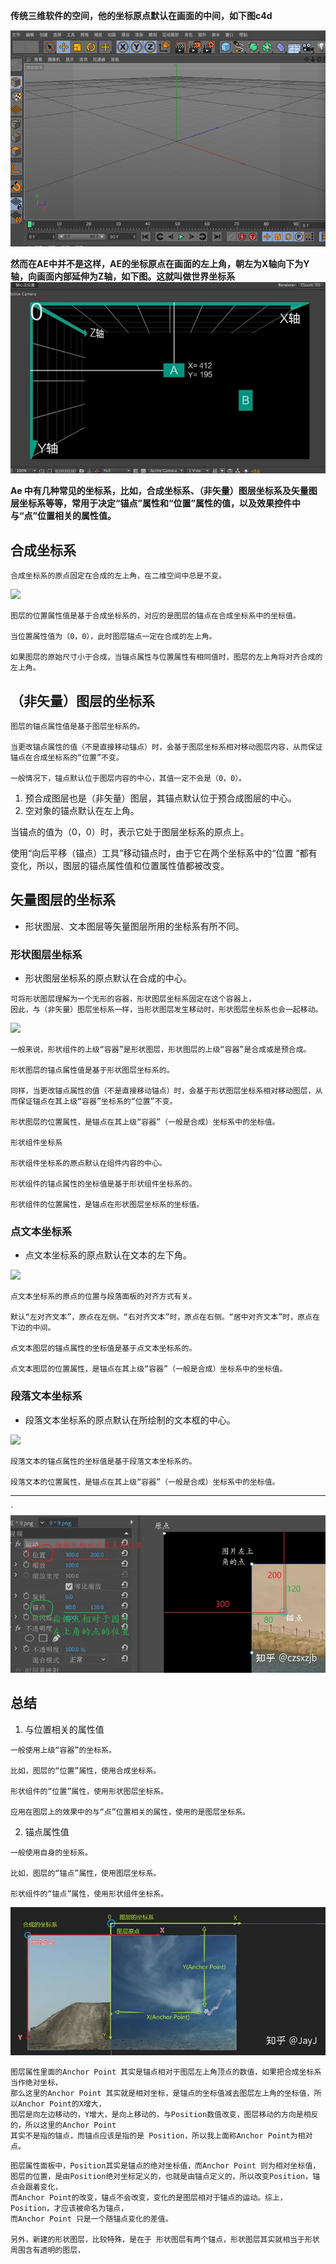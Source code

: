 **传统三维软件的空间，他的坐标原点默认在画面的中间，如下图c4d**

![](imgs/C4D坐标系.png)

**然而在AE中并不是这样，AE的坐标原点在画面的左上角，朝左为X轴向下为Y轴，向画面内部延伸为Z轴，如下图。这就叫做世界坐标系**
![](imgs/AE世界坐标系.webp)


**Ae 中有几种常见的坐标系，比如，合成坐标系、（非矢量）图层坐标系及矢量图层坐标系等等，常用于决定“锚点”属性和“位置”属性的值，以及效果控件中与“点”位置相关的属性值。** 

## 合成坐标系

`合成坐标系的原点固定在合成的左上角，在二维空间中总是不变。`

![](https://img-blog.csdnimg.cn/img_convert/0e798b09c9f6be329cb4880ad1b8fbac.png)

```
图层的位置属性值是基于合成坐标系的，对应的是图层的锚点在合成坐标系中的坐标值。

当位置属性值为（0，0），此时图层锚点一定在合成的左上角。

如果图层的原始尺寸小于合成，当锚点属性与位置属性有相同值时，图层的左上角将对齐合成的左上角。
```

## （非矢量）图层的坐标系

```
图层的锚点属性值是基于图层坐标系的。

当更改锚点属性的值（不是直接移动锚点）时，会基于图层坐标系相对移动图层内容，从而保证锚点在合成坐标系的“位置”不变。

一般情况下，锚点默认位于图层内容的中心，其值一定不会是（0，0）。
```

1. 预合成图层也是（非矢量）图层，其锚点默认位于预合成图层的中心。
2. 空对象的锚点默认在左上角。

当锚点的值为（0，0）时，表示它处于图层坐标系的原点上。

使用“向后平移（锚点）工具”移动锚点时，由于它在两个坐标系中的“位置 ”都有变化，所以，图层的锚点属性值和位置属性值都被改变。

## 矢量图层的坐标系

- 形状图层、文本图层等矢量图层所用的坐标系有所不同。

### 形状图层坐标系

- 形状图层坐标系的原点默认在合成的中心。

```
可将形状图层理解为一个无形的容器，形状图层坐标系固定在这个容器上，
因此，与（非矢量）图层坐标系一样，当形状图层发生移动时，形状图层坐标系也会一起移动。
```

![](https://img-blog.csdnimg.cn/img_convert/552b466e97546c669680a70c29bb425c.png)

```
一般来说，形状组件的上级“容器”是形状图层，形状图层的上级“容器”是合成或是预合成。

形状图层的锚点属性值是基于形状图层坐标系的。

同样，当更改锚点属性的值（不是直接移动锚点）时，会基于形状图层坐标系相对移动图层，从而保证锚点在其上级“容器”坐标系的“位置”不变。

形状图层的位置属性，是锚点在其上级“容器”（一般是合成）坐标系中的坐标值。

形状组件坐标系

形状组件坐标系的原点默认在组件内容的中心。

形状组件的锚点属性的坐标值是基于形状组件坐标系的。

形状组件的位置属性，是锚点在形状图层坐标系的坐标值。
```
### 点文本坐标系

- 点文本坐标系的原点默认在文本的左下角。

![](https://img-blog.csdnimg.cn/img_convert/fccf89fe270c0d09da64a248e3bbe974.png)

```
点文本坐标系的原点的位置与段落面板的对齐方式有关。

默认“左对齐文本”，原点在左侧。“右对齐文本”时，原点在右侧。“居中对齐文本”时，原点在下边的中间。

点文本图层的锚点属性的坐标值是基于点文本坐标系的。

点文本图层的位置属性，是锚点在其上级“容器”（一般是合成）坐标系中的坐标值。
```

### 段落文本坐标系

- 段落文本坐标系的原点默认在所绘制的文本框的中心。

![](https://img-blog.csdnimg.cn/img_convert/e81ff8c0eec832bcdb17c605c8f71fce.png)

```
段落文本的锚点属性的坐标值是基于段落文本坐标系的。

段落文本的位置属性，是锚点在其上级“容器”（一般是合成）坐标系中的坐标值。
```

---

`![](imgs/锚点和位置.webp)

## 总结

1. 与位置相关的属性值

```
一般使用上级“容器”的坐标系。

比如，图层的“位置”属性，使用合成坐标系。

形状组件的“位置”属性，使用形状图层坐标系。

应用在图层上的效果中的与“点”位置相关的属性，使用的是图层坐标系。
```

2. 锚点属性值

```
一般使用自身的坐标系。

比如，图层的“锚点”属性，使用图层坐标系。

形状组件的“锚点”属性，使用形状组件坐标系。
```

![](imgs/合成和图层坐标系.webp)

```
图层属性里面的Anchor Point 其实是锚点相对于图层左上角顶点的数值，如果把合成坐标系当作绝对坐标，
那么这里的Anchor Point 其实就是相对坐标，是锚点的坐标值减去图层左上角的坐标值，所以Anchor Point的X增大，
图层是向左边移动的，Y增大，是向上移动的，与Position数值改变，图层移动的方向是相反的，所以这里的Anchor Point 
其实不是指的锚点，而锚点应该是指的是 Position，所以我上面称Anchor Point为相对点。
```

```
图层属性面板中，Position其实是锚点的绝对坐标值，而Anchor Point 则为相对坐标值，
图层的位置，是由Position绝对坐标定义的，也就是由锚点定义的，所以改变Position，锚点会跟着变化，
而Anchor Point的改变，锚点不会改变，变化的是图层相对于锚点的运动。综上，Position，才应该被命名为锚点，
而Anchor Point 只是一个随锚点变化的差值。

另外，新建的形状图层，比较特殊，是在于 形状图层有两个锚点，形状图层其实就相当于形状周围含有透明的图层，
```
